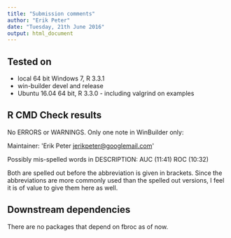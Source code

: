 ```yaml
---
title: "Submission comments"
author: "Erik Peter"
date: "Tuesday, 21th June 2016"
output: html_document
---
```


## Tested on
* local 64 bit Windows 7, R 3.3.1
* win-builder devel and release
* Ubuntu 16.04 64 bit, R 3.3.0 - including valgrind on examples

## R CMD Check results
No ERRORS or WARNINGS. Only one note in WinBuilder only:

Maintainer: 'Erik Peter <jerikpeter@googlemail.com>'

Possibly mis-spelled words in DESCRIPTION:
  AUC (11:41)
  ROC (10:32)

Both are spelled out before the abbreviation is given in brackets. Since the abbreviations are
more commonly used than the spelled out versions, I feel it is of value to give them here as well.

## Downstream dependencies

There are no packages that depend on fbroc as of now.
